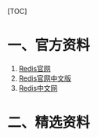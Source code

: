 [TOC]







# 一、官方资料

1. [Redis官网](https://redis.io/)
2. [Redis官网中文版](http://www.redis.cn/)
3. [Redis中文网](http://www.redis.net.cn/)





# 二、精选资料



















